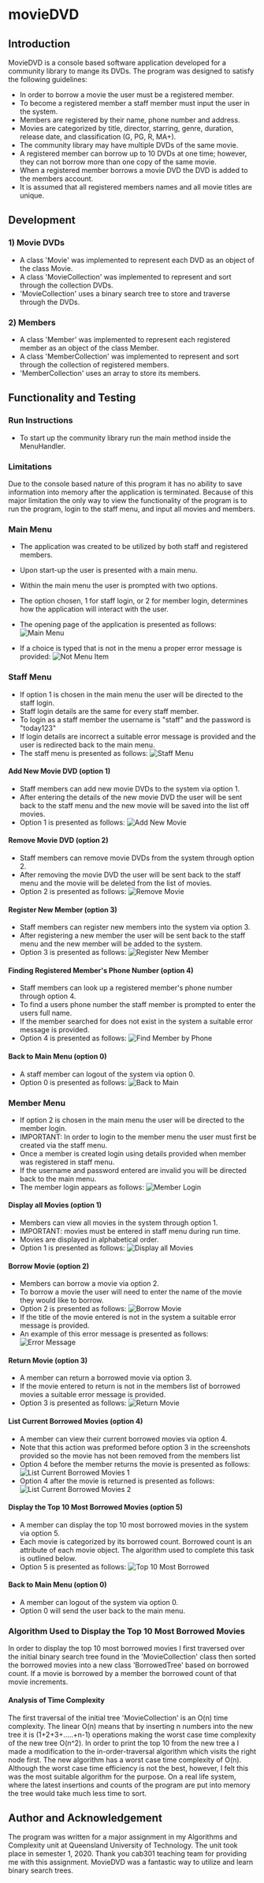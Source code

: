 # movieDVD
## Introduction 
MovieDVD is a console based software application developed for a 
community library to mange its DVDs. The program was designed to satisfy the following 
guidelines: 
* In order to borrow a movie the user must be a registered member. 
* To become a registered member a staff member must input the user in the system. 
* Members are registered by their name, phone number and address. 
* Movies are categorized by title, director, starring, genre, duration, release date, 
and classification (G, PG, R, MA+). 
* The community library may have multiple DVDs of the same movie. 
* A registered member can borrow up to 10 DVDs at one time; however, they can not borrow more than one 
copy of the same movie. 
* When a registered member borrows a movie DVD the DVD is added to the members 
account. 
* It is assumed that all registered members names and all movie titles are unique. 


## Development 
### 1) Movie DVDs
* A class 'Movie' was implemented to represent each DVD as an object of the class Movie. 
* A class 'MovieCollection' was implemented to represent and sort through the collection DVDs. 
* 'MovieCollection' uses a binary search tree to store and traverse through the DVDs.

### 2) Members 
* A class 'Member' was implemented to represent each registered member as an object of the class Member. 
* A class 'MemberCollection' was implemented to represent and sort through the collection of registered members. 
* 'MemberCollection' uses an array to store its members.


## Functionality and Testing
### Run Instructions
* To start up the community library run the main method inside the MenuHandler. 

### Limitations 
Due to the console based nature of this program it has no ability to save information 
into memory after the application is terminated. Because of this major limitation the only way 
to view the functionality of the program is to run the program, login to the staff menu, and input all 
movies and members. 


### Main Menu 
* The application was created to be utilized by both staff and registered members. 
* Upon start-up the user is presented with a main menu.
* Within the main menu the user is prompted with two options.
* The option chosen, 1 for staff login, or 2 for member login, determines how the application will interact
with the user. 
* The opening page of the application is presented as follows: 
![Main Menu](https://github.com/chammett7/movieDVD/blob/master/screenShots/mainMenu.jpg)

* If a choice is typed that is not in the menu a proper error message is provided:
![Not Menu Item](https://github.com/chammett7/movieDVD/blob/master/screenShots/notMenuItem.jpg)



### Staff Menu 
* If option 1 is chosen in the main menu the user will be directed to the staff login.
* Staff login details are the same for every staff member. 
* To login as a staff member the username is "staff" and the password is "today123"
* If login details are incorrect a suitable error message is provided and the user is redirected back to the main menu.
* The staff menu is presented as follows: 
![Staff Menu](https://github.com/chammett7/movieDVD/blob/master/screenShots/StaffMenu.jpg)

#### Add New Movie DVD (option 1)
* Staff members can add new movie DVDs to the system via option 1.
* After entering the details of the new movie DVD the user will be sent back to the staff menu and the new movie will 
be saved into the list off movies.
* Option 1 is presented as follows:
![Add New Movie](https://github.com/chammett7/movieDVD/blob/master/screenShots/addNewMovie.jpg)


#### Remove Movie DVD (option 2)
* Staff members can remove movie DVDs from the system through option 2.
* After removing the movie DVD the user will be sent back to the staff menu and the movie will be deleted
from the list of movies.
* Option 2 is presented as follows:
![Remove Movie](https://github.com/chammett7/movieDVD/blob/master/screenShots/removeMovie.jpg)


#### Register New Member (option 3)
* Staff members can register new members into the system via option 3. 
* After registering a new member the user will be sent back to the staff menu and the new member will be added to the system.
* Option 3 is presented as follows: 
![Register New Member](https://github.com/chammett7/movieDVD/blob/master/screenShots/registerNewMember.jpg)


#### Finding Registered Member's Phone Number (option 4)
* Staff members can look up a registered member's phone number through option 4. 
* To find a users phone number the staff member is prompted to enter the users full name. 
* If the member searched for does not exist in the system a suitable error message is provided.
* Option 4 is presented as follows: 
![Find Member by Phone](https://github.com/chammett7/movieDVD/blob/master/screenShots/findMemPhone.jpg)


#### Back to Main Menu (option 0)
* A staff member can logout of the system via option 0. 
* Option 0 is presented as follows: 
![Back to Main](https://github.com/chammett7/movieDVD/blob/master/screenShots/backToMain.jpg)

### Member Menu
* If option 2 is chosen in the main menu the user will be directed to the member login.
* IMPORTANT: In order to login to the member menu the user must first be created via the staff menu.
* Once a member is created login using details provided when member was registered in staff menu.
* If the username and password entered are invalid you will be directed back to the main menu.
* The member login appears as follows: 
![Member Login](https://github.com/chammett7/movieDVD/blob/master/screenShots/memberLogin.jpg)


#### Display all Movies (option 1)
* Members can view all movies in the system through option 1. 
* IMPORTANT: movies must be entered in staff menu during run time.
* Movies are displayed in alphabetical order.
* Option 1 is presented as follows: 
![Display all Movies](https://github.com/chammett7/movieDVD/blob/master/screenShots/displayAllMovies.jpg)

#### Borrow Movie (option 2)
* Members can borrow a movie via option 2.
* To borrow a movie the user will need to enter the name of the movie they would like to borrow. 
* Option 2 is presented as follows: 
![Borrow Movie](https://github.com/chammett7/movieDVD/blob/master/screenShots/borrowMovie.jpg)
* If the title of the movie entered is not in the system a suitable error message is provided.
* An example of this error message is presented as follows: 
![Error Message](https://github.com/chammett7/movieDVD/blob/master/screenShots/errorMessage.jpg)


#### Return Movie (option 3)
* A member can return a borrowed movie via option 3. 
* If the movie entered to return is not in the members list of borrowed 
movies a suitable error message is provided. 
* Option 3 is presented as follows: 
![Return Movie](https://github.com/chammett7/movieDVD/blob/master/screenShots/returnMovie.jpg)

#### List Current Borrowed Movies (option 4)
* A member can view their current borrowed movies via option 4. 
* Note that this action was preformed before option 3 in the screenshots
provided so the movie has not been removed from the members list
* Option 4 before the member returns the movie is presented as follows: 
![List Current Borrowed Movies 1](https://github.com/chammett7/movieDVD/blob/master/screenShots/ListBorrowed1.jpg)
* Option 4 after the movie is returned is presented as follows: 
![List Current Borrowed Movies 2](https://github.com/chammett7/movieDVD/blob/master/screenShots/ListCurrentBorrowed2.jpg)

#### Display the Top 10 Most Borrowed Movies (option 5)
* A member can display the top 10 most borrowed movies in the system via option 5.
* Each movie is categorized by its borrowed count. Borrowed count is an attribute of each movie object. The algorithm used 
to complete this task is outlined below. 
* Option 5 is presented as follows: 
![Top 10 Most Borrowed](https://github.com/chammett7/movieDVD/blob/master/screenShots/top10Borrowed.jpg)

#### Back to Main Menu (option 0)
* A member can logout of the system via option 0.
* Option 0 will send the user back to the main menu. 

### Algorithm Used to Display the Top 10 Most Borrowed Movies
In order to display the top 10 most borrowed movies I first traversed over
the initial binary search tree found in the 'MovieCollection' class then sorted 
the borrowed movies into a new class 'BorrowedTree' based on borrowed count. 
If a movie is borrowed by a member the borrowed count of that movie increments. 

#### Analysis of Time Complexity
The first traversal of the initial tree 'MovieCollection' is an O(n) time
complexity. The linear O(n) means that by inserting n numbers into the new tree 
it is (1+2+3+.....+n-1) operations making the worst case time complexity of the 
new tree O(n^2). In order to print the top 10 from the new tree a I made a modification 
to the in-order-traversal algorithm which visits the right node first. The new algorithm has a worst case time 
complexity of O(n). Although the worst case time efficiency is not the best, however, I felt this 
was the most suitable algorithm for the purpose. On a real life system, where the latest 
insertions and counts of the program are put into memory the tree would take much less time to sort.



## Author and Acknowledgement 
The program was written for a major assignment in my Algorithms and Complexity unit
at Queensland University of Technology. The unit took place in semester 1, 2020. Thank you cab301 teaching team for providing 
me with this assignment. MovieDVD was a fantastic way to utilize and learn binary search trees. 

